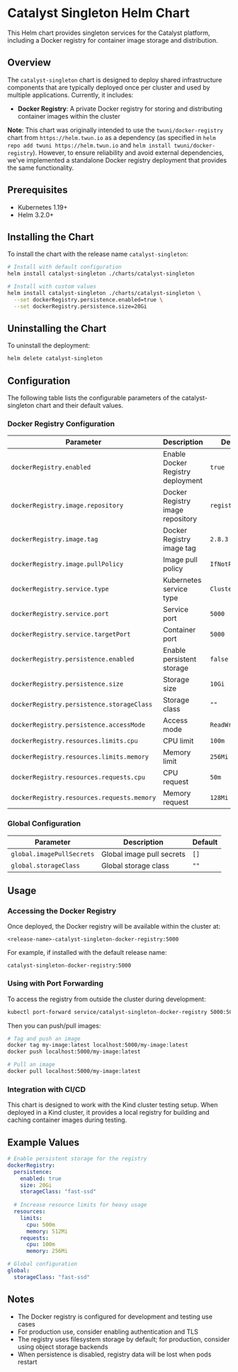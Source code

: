 # Catalyst Singleton Helm Chart

This Helm chart provides singleton services for the Catalyst platform, including a Docker registry for container image storage and distribution.

## Overview

The `catalyst-singleton` chart is designed to deploy shared infrastructure components that are typically deployed once per cluster and used by multiple applications. Currently, it includes:

- **Docker Registry**: A private Docker registry for storing and distributing container images within the cluster

**Note**: This chart was originally intended to use the `twuni/docker-registry` chart from `https://helm.twun.io` as a dependency (as specified in `helm repo add twuni https://helm.twun.io` and `helm install twuni/docker-registry`). However, to ensure reliability and avoid external dependencies, we've implemented a standalone Docker registry deployment that provides the same functionality.

## Prerequisites

- Kubernetes 1.19+
- Helm 3.2.0+

## Installing the Chart

To install the chart with the release name `catalyst-singleton`:

```bash
# Install with default configuration
helm install catalyst-singleton ./charts/catalyst-singleton

# Install with custom values
helm install catalyst-singleton ./charts/catalyst-singleton \
  --set dockerRegistry.persistence.enabled=true \
  --set dockerRegistry.persistence.size=20Gi
```

## Uninstalling the Chart

To uninstall the deployment:

```bash
helm delete catalyst-singleton
```

## Configuration

The following table lists the configurable parameters of the catalyst-singleton chart and their default values.

### Docker Registry Configuration

| Parameter | Description | Default |
|-----------|-------------|---------|
| `dockerRegistry.enabled` | Enable Docker Registry deployment | `true` |
| `dockerRegistry.image.repository` | Docker Registry image repository | `registry` |
| `dockerRegistry.image.tag` | Docker Registry image tag | `2.8.3` |
| `dockerRegistry.image.pullPolicy` | Image pull policy | `IfNotPresent` |
| `dockerRegistry.service.type` | Kubernetes service type | `ClusterIP` |
| `dockerRegistry.service.port` | Service port | `5000` |
| `dockerRegistry.service.targetPort` | Container port | `5000` |
| `dockerRegistry.persistence.enabled` | Enable persistent storage | `false` |
| `dockerRegistry.persistence.size` | Storage size | `10Gi` |
| `dockerRegistry.persistence.storageClass` | Storage class | `""` |
| `dockerRegistry.persistence.accessMode` | Access mode | `ReadWriteOnce` |
| `dockerRegistry.resources.limits.cpu` | CPU limit | `100m` |
| `dockerRegistry.resources.limits.memory` | Memory limit | `256Mi` |
| `dockerRegistry.resources.requests.cpu` | CPU request | `50m` |
| `dockerRegistry.resources.requests.memory` | Memory request | `128Mi` |

### Global Configuration

| Parameter | Description | Default |
|-----------|-------------|---------|
| `global.imagePullSecrets` | Global image pull secrets | `[]` |
| `global.storageClass` | Global storage class | `""` |

## Usage

### Accessing the Docker Registry

Once deployed, the Docker registry will be available within the cluster at:

```
<release-name>-catalyst-singleton-docker-registry:5000
```

For example, if installed with the default release name:

```
catalyst-singleton-docker-registry:5000
```

### Using with Port Forwarding

To access the registry from outside the cluster during development:

```bash
kubectl port-forward service/catalyst-singleton-docker-registry 5000:5000
```

Then you can push/pull images:

```bash
# Tag and push an image
docker tag my-image:latest localhost:5000/my-image:latest
docker push localhost:5000/my-image:latest

# Pull an image
docker pull localhost:5000/my-image:latest
```

### Integration with CI/CD

This chart is designed to work with the Kind cluster testing setup. When deployed in a Kind cluster, it provides a local registry for building and caching container images during testing.

## Example Values

```yaml
# Enable persistent storage for the registry
dockerRegistry:
  persistence:
    enabled: true
    size: 20Gi
    storageClass: "fast-ssd"
  
  # Increase resource limits for heavy usage
  resources:
    limits:
      cpu: 500m
      memory: 512Mi
    requests:
      cpu: 100m
      memory: 256Mi

# Global configuration
global:
  storageClass: "fast-ssd"
```

## Notes

- The Docker registry is configured for development and testing use cases
- For production use, consider enabling authentication and TLS
- The registry uses filesystem storage by default; for production, consider using object storage backends
- When persistence is disabled, registry data will be lost when pods restart